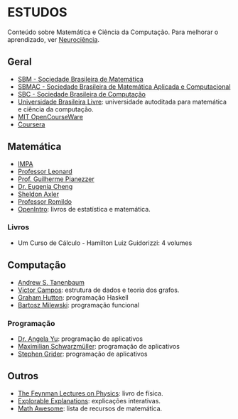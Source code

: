 # ESTUDOS

Conteúdo sobre Matemática e Ciência da Computação. Para melhorar o aprendizado, ver [Neurociência](neuro.md 'Neurociência').

## Geral

- [SBM - Sociedade Brasileira de Matemática](https://sbm.org.br/ 'SBM - Sociedade Brasileira de Matemática')
- [SBMAC - Sociedade Brasileira de Matemática Aplicada e Computacional](https://www.sbmac.org.br/ 'SBMAC - Sociedade Brasileira de Matemática Aplicada e Computacional')
- [SBC - Sociedade Brasileira de Computação](https://www.sbc.org.br/ 'SBC - Sociedade Brasileira de Computação')
- [Universidade Brasileira Livre](https://ulivre.dev/ 'Universidade Brasileira Livre'): universidade autoditada para matemática e ciência da computação.
- [MIT OpenCourseWare](https://ocw.mit.edu/ 'MIT OpenCourseWare')
- [Coursera](https://www.coursera.org/ 'Coursera')

## Matemática

- [IMPA](https://impa.br/ 'IMPA - Instituto de Matemática Pura e Aplicada')
- [Professor Leonard](https://www.youtube.com/@ProfessorLeonard 'Professor Leonard')
- [Prof. Guilherme Pianezzer](https://www.youtube.com/@guipianezzer 'Prof. Guilherme Pianezzer')
- [Dr. Eugenia Cheng](https://eugeniacheng.com/ 'Dr. Eugenia Cheng')
- [Sheldon Axler](https://www.axler.net/ 'Sheldon Axler')
- [Professor Romildo](https://rjsdusk.org/ 'Professor Romildo')
- [OpenIntro](https://www.openintro.org/ 'OpenIntro'): livros de estatística e matemática.

### Livros

- Um Curso de Cálculo - Hamilton Luiz Guidorizzi: 4 volumes

## Computação

- [Andrew S. Tanenbaum](http://www.cs.vu.nl/~ast/ 'Andrew S. Tanenbaum')
- [Victor Campos](https://www.youtube.com/@victoitor 'Victor Campos'): estrutura de dados e teoria dos grafos.
- [Graham Hutton](https://www.cs.nott.ac.uk/~pszgmh/ 'Graham Hutton'): programação Haskell
- [Bartosz Milewski](https://www.youtube.com/user/DrBartosz 'Bartosz Milewski'): programação funcional

### Programação

- [Dr. Angela Yu](https://www.appbrewery.com/ 'Dr. Angela Yu'): programação de aplicativos
- [Maximilian Schwarzmüller](https://academind.com/ 'Maximilian Schwarzmüller'): programação de aplicativos
- [Stephen Grider](https://rallycoding.com/ 'Stephen Grider'): programação de aplicativos

## Outros

- [The Feynman Lectures on Physics](https://www.feynmanlectures.caltech.edu/ 'The Feynman Lectures on Physics'): livro de física.
- [Explorable Explanations](https://explorabl.es/ 'Explorable Explanations'): explicações interativas.
- [Math Awesome](https://github.com/rossant/awesome-math 'Math Awesome'): lista de recursos de matemática.
